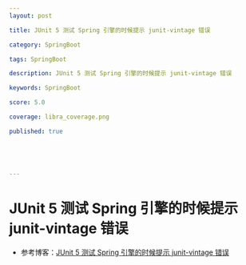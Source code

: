 ```yaml
---
layout: post

title: JUnit 5 测试 Spring 引擎的时候提示 junit-vintage 错误

category: SpringBoot

tags: SpringBoot

description: JUnit 5 测试 Spring 引擎的时候提示 junit-vintage 错误

keywords: SpringBoot

score: 5.0

coverage: libra_coverage.png

published: true





---
```


# JUnit 5 测试 Spring 引擎的时候提示 junit-vintage 错误

- 参考博客：[JUnit 5 测试 Spring 引擎的时候提示 junit-vintage 错误](https://cloud.tencent.com/developer/article/1709716)

